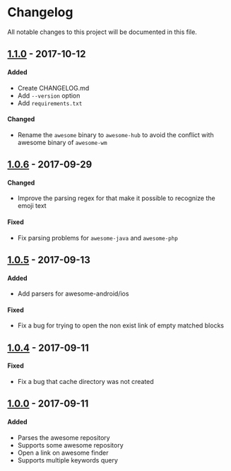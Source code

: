 # Changelog

All notable changes to this project will be documented in this file.

## [1.1.0](https://github.com/mingrammer/awesome-finder/releases/tag/v1.1.0) - 2017-10-12

#### Added

* Create CHANGELOG.md
* Add `--version` option
* Add `requirements.txt`

#### Changed

* Rename the `awesome` binary to `awesome-hub` to avoid the conflict with awesome binary of `awesome-wm`

## [1.0.6](https://github.com/mingrammer/awesome-finder/releases/tag/v1.0.6) - 2017-09-29

#### Changed

* Improve the parsing regex for that make it possible to recognize the emoji text


#### Fixed

* Fix parsing problems for `awesome-java` and `awesome-php`

## [1.0.5](https://github.com/mingrammer/awesome-finder/releases/tag/v1.0.5) - 2017-09-13

#### Added

* Add parsers for awesome-android/ios

#### Fixed

* Fix a bug for trying to open the non exist link of empty matched blocks

## [1.0.4](https://github.com/mingrammer/awesome-finder/releases/tag/v1.0.4) - 2017-09-11

#### Fixed

* Fix a bug that cache directory was not created


## [1.0.0](https://github.com/mingrammer/awesome-finder/releases/tag/v1.0.0) - 2017-09-11

#### Added

* Parses the awesome repository
* Supports some awesome repository
* Open a link on awesome finder
* Supports multiple keywords query